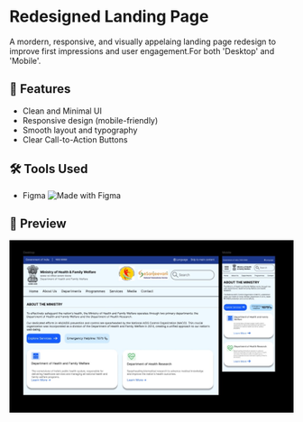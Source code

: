 # Redesigned Landing Page

A mordern, responsive, and visually appelaing landing page redesign to improve first impressions and user engagement.For both 'Desktop' and 'Mobile'.

## 🚀 Features
- Clean and Minimal UI
- Responsive design (mobile-friendly)
- Smooth layout and typography
- Clear Call-to-Action Buttons

## 🛠️ Tools Used
- Figma ![Made with Figma](https://img.shields.io/badge/Made%20with-Figma-blue?logo=figma)


## 📸 Preview
![Redesigned Website](./redesigned_website.jpg)

